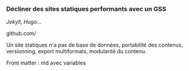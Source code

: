 ### Décliner des sites statiques performants avec un GSS
*Jekyll, Hugo...*

github.com/

Un site statiques n'a pas de base de données, portabilité des contenus, versionning, export multiformats, modularité du contenu.

Front matter : md avec variables
